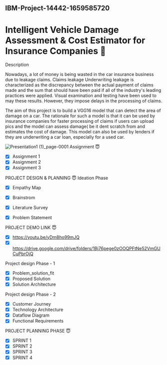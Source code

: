 ## IBM-Project-14442-1659585720 



# Intelligent Vehicle Damage Assessment &amp; Cost Estimator for Insurance Companies :slightly_smiling_face:


Description


Nowadays, a lot of money is being wasted in the car insurance business due to leakage claims. Claims leakage Underwriting leakage is characterized as the discrepancy between the actual payment of claims made and the sum that should have been paid if all of the industry's leading practices were applied. Visual examination and testing have been used to may these results. However, they impose delays in the processing of claims.

The aim of this project is to build a VGG16 model that can detect the area of damage on a car. The rationale for such a model is that it can be used by insurance companies for faster processing of claims if users can upload pics and the model can assess damage( be it dent scratch from and estimates the cost of damage. This model can also be used by lenders if they are underwriting a car loan, especially for a used car.





![Presentation1 (1)_page-0001](https://user-images.githubusercontent.com/111693185/195320394-51b9830a-6cc9-417c-a903-20252f17f763.jpg)
 Assignment :innocent:
- [x] Assignment 1
- [x] Assignment 2
- [x] Assignment 3

PROJECT DESIGN & PLANNING :innocent:
Ideation Phase
- [x] Empathy Map
- [x] Brainstrom
- [x] Literature Survey
- [x] Problem Statement






PROJECT DEMO LINK :innocent:

- [x] https://youtu.be/yDm8ho99mJQ
- [x] https://drive.google.com/drive/folders/1Bj76pege0zOOQPFtNe52VmGUCuPbrOjQ

Project design Phase - 1 
- [x] Problem_solution_fit
- [x] Proposed Solution
- [x] Solution Architecture

Project design Phase - 2
- [x] Customer Journey
- [x] Technology Architecture
- [x] Dataflow Diagram
- [x] Functional Requirements 

PROJECT PLANNING PHASE :innocent:
- [x] SPRINT 1
- [x] SPRINT 2
- [x] SPRINT 3
- [x] SPRINT 4
